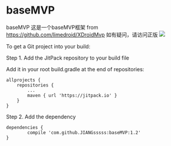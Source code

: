 # baseMVP
baseMVP
这是一个baseMVP框架
from  https://github.com/limedroid/XDroidMvp
如有疑问，请访问正版
[![](https://jitpack.io/v/JIANGsssss/baseMVP.svg)](https://jitpack.io/#JIANGsssss/baseMVP)


To get a Git project into your build:

Step 1. Add the JitPack repository to your build file

Add it in your root build.gradle at the end of repositories:

	allprojects {
		repositories {
			...
			maven { url 'https://jitpack.io' }
		}
	}

Step 2. Add the dependency

	dependencies {
	        compile 'com.github.JIANGsssss:baseMVP:1.2'
	}


